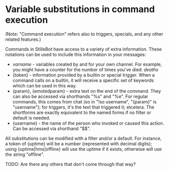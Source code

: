 Variable substitutions in command execution
===========================================

(Note: "Command execution" refers also to triggers, specials, and any other
related features.)

Commands in StilleBot have access to a variety of extra information. These
notations can be used to include this information in your messages:

* $varname$ - variables created by and for your own channel. For example,
  you might have a counter for the number of times you've died: $deaths$
* {token} - information provided by a builtin or special trigger. When a
  command calls on a builtin, it will receive a specific set of keywords
  which can be used in this way.
* {param}, {emotedparam} - extra text on the end of the command. They can
  also be accessed via shorthands "%s" and "%e". For regular commands, this
  comes from chat (so in "!so username", "{param}" is "username"); for
  triggers, it's the text that triggered it; etcetera. The shortforms are
  exactly equivalent to the named forms if no filter or default is needed.
* {username} - the name of the person who invoked or caused this action.
  Can be accessed via shorthand "$$".

All substitutions can be modified with a filter and/or a default. For
instance, a token of {uptime} will be a number (represented with decimal
digits); using {uptime|hms|offline} will use the uptime if it exists,
otherwise will use the string "offline".

TODO: Are there any others that don't come through that way?
